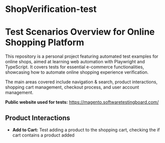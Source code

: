 # ShopVerification-test
# Test Scenarios Overview for Online Shopping Platform


This repository is a personal project featuring automated test examples for online shops, aimed at learning web automation with Playwright and TypeScript. It covers tests for essential e-commerce functionalities, showcasing how to automate online shopping experience verification.

The main areas covered include navigation & search, product interactions, shopping cart management, checkout process, and user account management.

**Public website used for tests:** https://magento.softwaretestingboard.com/ 

## Product Interactions

- **Add to Cart:** Test adding a product to the shopping cart, checking the if cart contains a product added
 
